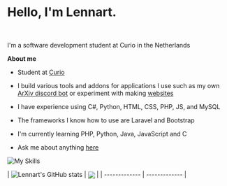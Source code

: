 # Hello, I'm Lennart.

<br />

I'm a software development student at Curio in the Netherlands 

**About me**

-  Student at [Curio](https://curio.nl/)

-  I build various tools and addons for applications I use such as my own [ArXiv discord bot](https://github.com/LennartWinter/Arxiv-discord-bot) or experiment with making [websites](https://github.com/LennartWinter/opendag)

-  I have experience using C#, Python, HTML, CSS, PHP, JS, and MySQL

-  The frameworks I know how to use are Laravel and Bootstrap

-  I'm currently learning PHP, Python, Java, JavaScript and C

-  Ask me about anything [here](https://github.com/LennartWinter/LennartWinter/issues)

![My Skills](https://skills.thijs.gg/icons?i=js,nodejs,html,css,php,mysql,laravel,python,c)


| ![Lennart's GitHub stats](https://github-readme-stats.vercel.app/api?username=LennartWinter&show_icons=true&theme=radical)
 | <a href="https://github.com/anuraghazra/github-readme-stats"><img align="center" src="https://github-readme-stats.vercel.app/api/top-langs/?username=LennartWinter&layout=compact&theme=buefy&hide_border=true" /></a> |
| ------------- | ------------- |
